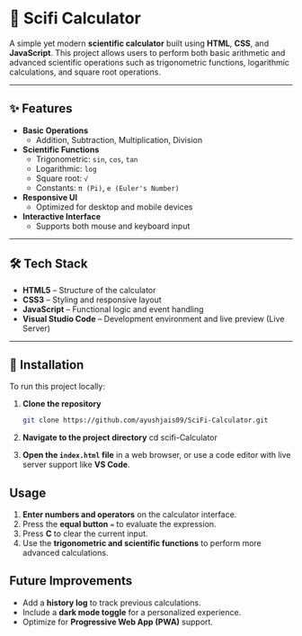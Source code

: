# 🧮 Scifi Calculator

A simple yet modern **scientific calculator** built using **HTML**, **CSS**, and **JavaScript**. This project allows users to perform both basic arithmetic and advanced scientific operations such as trigonometric functions, logarithmic calculations, and square root operations.

---

## ✨ Features

- **Basic Operations**
  - Addition, Subtraction, Multiplication, Division
- **Scientific Functions**
  - Trigonometric: `sin`, `cos`, `tan`
  - Logarithmic: `log`
  - Square root: `√`
  - Constants: `π (Pi)`, `e (Euler's Number)`
- **Responsive UI**
  - Optimized for desktop and mobile devices
- **Interactive Interface**
  - Supports both mouse and keyboard input

---

## 🛠️ Tech Stack

- **HTML5** – Structure of the calculator
- **CSS3** – Styling and responsive layout
- **JavaScript** – Functional logic and event handling
- **Visual Studio Code** – Development environment and live preview (Live Server)

---

## 🚀 Installation

To run this project locally:

1. **Clone the repository**  
   ```bash
   git clone https://github.com/ayushjais09/SciFi-Calculator.git

2. **Navigate to the project directory**
cd scifi-Calculator

3. **Open the `index.html` file** in a web browser, or use a code editor with live server support like **VS Code**.

## Usage

1. **Enter numbers and operators** on the calculator interface.
2. Press the **equal button** `=` to evaluate the expression.
3. Press **C** to clear the current input.
4. Use the **trigonometric and scientific functions** to perform more advanced calculations.

## Future Improvements

* Add a **history log** to track previous calculations.
* Include a **dark mode toggle** for a personalized experience.
* Optimize for **Progressive Web App (PWA)** support.


